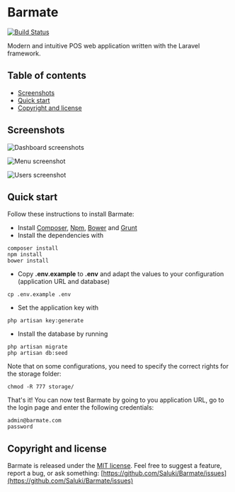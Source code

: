 # Barmate

[![Build Status](https://travis-ci.org/Saluki/Barmate.svg)](https://travis-ci.org/Saluki/Barmate)

Modern and intuitive POS web application written with the Laravel framework.

## Table of contents

- [Screenshots](#screenshots)
- [Quick start](#quick-start)
- [Copyright and license](#copyright-and-license)

## Screenshots

![Dashboard screenshots](http://s2.postimg.org/jobpfx4op/barmate_S1.png)

![Menu screenshot](http://s2.postimg.org/rfsfeh8u1/barmate_S2.png)

![Users screenshot](http://s2.postimg.org/eacx8deyh/barmate_S3.png)

## Quick start

Follow these instructions to install Barmate:

* Install [Composer](https://getcomposer.org/), [Npm](https://www.npmjs.com/), [Bower](http://bower.io/) and [Grunt](http://gruntjs.com/)
* Install the dependencies with
```
composer install
npm install
bower install
```
* Copy **.env.example** to **.env** and adapt the values to your configuration (application URL and database)
```
cp .env.example .env
```
* Set the application key with
```
php artisan key:generate
```
* Install the database by running
```
php artisan migrate
php artisan db:seed
```

Note that on some configurations, you need to specify the correct rights for the storage folder:
```
chmod -R 777 storage/
```

That's it! You can now test Barmate by going to you application URL, go to the login page and enter the following credentials: 
```
admin@barmate.com
password
```

## Copyright and license

Barmate is released under the [MIT license](https://github.com/Saluki/Barmate/blob/master/LICENSE). Feel free to suggest a feature, report a bug, or ask something: [https://github.com/Saluki/Barmate/issues](https://github.com/Saluki/Barmate/issues)